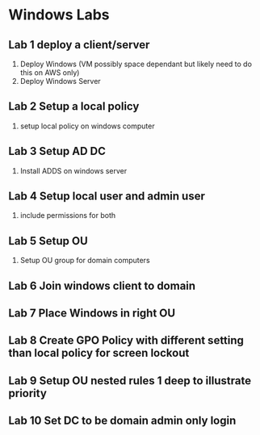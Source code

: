 # Windows Labs

## Lab 1 deploy a client/server

1. Deploy Windows (VM possibly space dependant but likely need to do this on AWS only)
2. Deploy Windows Server <latest year>

## Lab 2 Setup a local policy

1. setup local policy on windows computer
<!-- Need to fill in what is required for this/what policy is getting set lock screen timeout 1 min maybe? -->

## Lab 3 Setup AD DC

1. Install ADDS on windows server

## Lab 4 Setup local user and admin user

1. include permissions for both

## Lab 5 Setup OU

1. Setup OU group for domain computers

## Lab 6 Join windows client to domain

## Lab 7 Place Windows in right OU

## Lab 8 Create GPO Policy with different setting than local policy for screen lockout

## Lab 9 Setup OU nested rules 1 deep to illustrate priority

## Lab 10 Set DC to be domain admin only login
